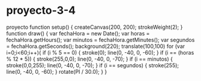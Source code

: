 # proyecto-3-4
proyecto
function setup() {
  createCanvas(200, 200);
  strokeWeight(2);
}
function draw() {
  var fechaHora = new Date();
  var horas = fechaHora.getHours();
  var minutos = fechaHora.getMinutes();
  var segundos = fechaHora.getSeconds();
  background(220);
  translate(100,100)
  for (var i=0;i<60;i++){
    if (i % 5 == 0) {
      stroke(0);
      line(0, -40, 0, -60);
    }
    if (i == (horas % 12 * 5)) {
      stroke(255,0,0);
      line(0, -40, 0, -70);
    }
    if (i == minutos) {
      stroke(0,0,255);
      line(0, -40, 0, -70);
    }
    if (i == segundos) {
      stroke(255);
      line(0, -40, 0, -60);
    }
    rotate(PI / 30.0);
  }
}
